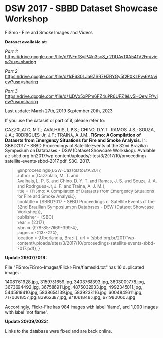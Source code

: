 
# DSW 2017 - SBBD Dataset Showcase Workshop

  

FiSmo - Fire and Smoke Images and Videos

  

**Dataset available at:**

*Part 1:* https://drive.google.com/file/d/1VFnfSyiP4fn3sc8_n2DUAvT8A541V2Fm/view?usp=sharing

*Part 2:* https://drive.google.com/file/d/1cF630LJaGZSR7HZRYGy5f2P0KzPyv6At/view?usp=sharing

*Part 3:* https://drive.google.com/file/d/1JDVx5xPPm6FZ4uPR6UFZ16Lv5HQewlFf/view?usp=sharing

Last update: ~~March 27th, 2019~~ September 20th, 2023

If you use the dataset or part of it, please refer to:

CAZZOLATO, M.T.; AVALHAIS, L.P.S.; CHINO, D.Y.T.; RAMOS, J.S.; SOUZA, J.A.; RODRIGUES-Jr, J.F.; TRAINA, A.J.M.. **FiSmo: A Compilation of Datasets from Emergency Situations for Fire and Smoke Analysis**. In: SBBD2017 - SBBD Proceedings of Satellite Events of the 32nd Brazilian Symposium on Databases - DSW (Dataset Showcase Workshop). Available at: sbbd.org.br/2017/wp-content/uploads/sites/3/2017/10/proceedings-satellite-events-sbbd-2017.pdf. SBC. 2017.

> @inproceedings{DSW-CazzolatoEtAl2017,  
> author = {Cazzolato, M. T. and  
> Avalhais, L. P. S. and Chino, D. Y. T. and Ramos, J. S. and Souza, J.
> A. and Rodrigues-Jr, J. F. and Traina, A. J. M.},  
> title = {FiSmo: A Compilation of Datasets from Emergency Situations for Fire and Smoke Analysis},  
>  booktitle = {SBBD2017 - SBBD Proceedings of Satellite Events of the 32nd Brazilian Symposium on Databases - DSW (Dataset Showcase Workshop)},  
>  publisher = {SBC},  
>  year = {2017},  
>  isbn => {978-85-7669-399-4},  
>  pages = {213--223},  
>  location = {Uberlandia, Brazil},
>  url = {sbbd.org.br/2017/wp-content/uploads/sites/3/2017/10/proceedings-satellite-events-sbbd-2017.pdf},
> }

**Update 29/07/2019:**  

File "FiSmo/FiSmo-Images/Flickr-Fire/flamesId.txt" has 16 duplicated images:

14081161928.jpg, 3159781659.jpg, 3403768393.jpg, 3603000778.jpg, 3673694492.jpg, 367586911.jpg, 4875032633.jpg, 4992345011.jpg, 5445919410.jpg, 5838654139.jpg, 5839233116.jpg, 6004849611.jpg, 7170061857.jpg, 83962387.jpg, 9710618486.jpg, 9719800603.jpg

Accordingly, Flickr-Fire has 984 images with label 'flame', and 1,000 images with label 'not flame'.

**Update 20/09/2023:**  

Links to the database were fixed and are back online.  
